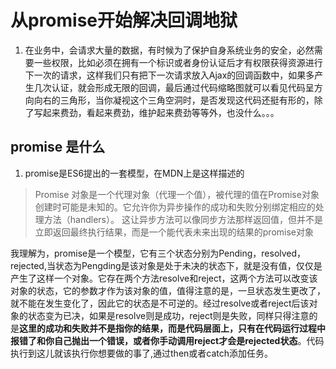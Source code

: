 # 从promise开始解决回调地狱

1. 在业务中，会请求大量的数据，有时候为了保护自身系统业务的安全，必然需要一些权限，比如必须在拥有一个标识或者身份认证后才有权限获得资源进行下一次的请求，这样我们只有把下一次请求放入Ajax的回调函数中，如果多产生几次认证，就会形成无限的回调，最后通过代码缩略图就可以看见代码呈方向向右的三角形，当你凝视这个三角空洞时，是否发现这代码还挺有形的，除了写起来费劲，看起来费劲，维护起来费劲等等外，也没什么。。。

## promise 是什么

1. promise是ES6提出的一套模型，在MDN上是这样描述的

> Promise 对象是一个代理对象（代理一个值），被代理的值在Promise对象创建时可能是未知的。它允许你为异步操作的成功和失败分别绑定相应的处理方法（handlers）。 这让异步方法可以像同步方法那样返回值，但并不是立即返回最终执行结果，而是一个能代表未来出现的结果的promise对象

我理解为，promise是一个模型，它有三个状态分别为Pending，resolved，rejected,当状态为Pengding是该对象是处于未决的状态下，就是没有值，仅仅是产生了这样一个对象。它存在两个方法resolve和reject，这两个方法可以改变该对象的状态，它的参数才作为该对象的值，值得注意的是，一旦状态发生更改了，就不能在发生变化了，因此它的状态是不可逆的。经过resolve或者reject后该对象的状态变为已决，如果是resolve则是成功，reject则是失败，同样只得注意的是**这里的成功和失败并不是指你的结果，而是代码层面上，只有在代码运行过程中报错了和你自己抛出一个错误，或者你手动调用reject才会是rejected状态**。代码执行到这儿就该执行你想要做的事了,通过then或者catch添加任务。


